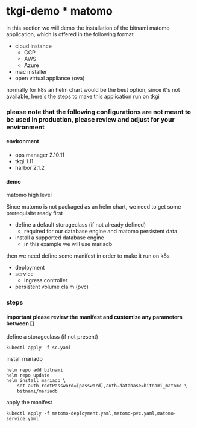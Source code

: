 # tkgi-demo * matomo
in this section we will demo the installation of the bitnami matomo application, which is offered in the following format

* cloud instance
  - GCP
  - AWS
  - Azure
* mac installer
* open virtual appliance (ova)

normally for k8s an helm chart would be the best option, since it's not available, here's the steps to make this application run on tkgi
###  please note that the following configurations are not meant to be used in production, please review and adjust for your environment

#### environment
* ops manager 2.10.11
* tkgi 1.11
* harbor 2.1.2

#### demo
matomo high level

Since matomo is not packaged as an helm chart, we need to get some prerequisite ready first

* define a default storageclass (if not already defined)
  * required for our database engine and matomo persistent data
* install a supported database engine
  * in this example we will use mariadb

then we need define some manifest in order to make it run on k8s

* deployment
* service
  * ingress controller
* persistent volume claim (pvc)

### steps

#### important please review the manifest and customize any parameters between []

define a storageclass (if not present)

```
kubectl apply -f sc.yaml
```

install mariadb

```
helm repo add bitnami
helm repo update
helm install mariadb \
  --set auth.rootPassword=[password],auth.database=bitnami_matomo \
    bitnami/mariadb
```  

apply the manifest

```
kubectl apply -f matomo-deployment.yaml,matomo-pvc.yaml,matomo-service.yaml
```
